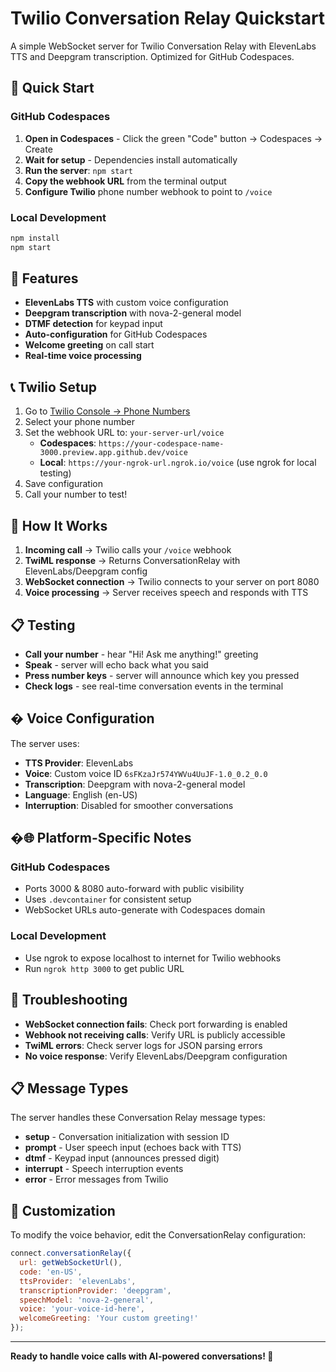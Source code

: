 # Twilio Conversation Relay Quickstart

A simple WebSocket server for Twilio Conversation Relay with ElevenLabs TTS and Deepgram transcription. Optimized for GitHub Codespaces.

## 🚀 Quick Start

### GitHub Codespaces
1. **Open in Codespaces** - Click the green "Code" button → Codespaces → Create
2. **Wait for setup** - Dependencies install automatically
3. **Run the server**: `npm start`
4. **Copy the webhook URL** from the terminal output
5. **Configure Twilio** phone number webhook to point to `/voice`

### Local Development
```bash
npm install
npm start
```

## 🔧 Features

- **ElevenLabs TTS** with custom voice configuration
- **Deepgram transcription** with nova-2-general model
- **DTMF detection** for keypad input
- **Auto-configuration** for GitHub Codespaces
- **Welcome greeting** on call start
- **Real-time voice processing**

## 📞 Twilio Setup

1. Go to [Twilio Console → Phone Numbers](https://console.twilio.com/us1/develop/phone-numbers/manage/incoming)
2. Select your phone number
3. Set the webhook URL to: `your-server-url/voice`
   - **Codespaces**: `https://your-codespace-name-3000.preview.app.github.dev/voice`
   - **Local**: `https://your-ngrok-url.ngrok.io/voice` (use ngrok for local testing)
4. Save configuration
5. Call your number to test!

## 🔌 How It Works

1. **Incoming call** → Twilio calls your `/voice` webhook
2. **TwiML response** → Returns ConversationRelay with ElevenLabs/Deepgram config
3. **WebSocket connection** → Twilio connects to your server on port 8080
4. **Voice processing** → Server receives speech and responds with TTS

## 📋 Testing

- **Call your number** - hear "Hi! Ask me anything!" greeting
- **Speak** - server will echo back what you said
- **Press number keys** - server will announce which key you pressed
- **Check logs** - see real-time conversation events in the terminal

## �️ Voice Configuration

The server uses:
- **TTS Provider**: ElevenLabs
- **Voice**: Custom voice ID `6sFKzaJr574YWVu4UuJF-1.0_0.2_0.0`
- **Transcription**: Deepgram with nova-2-general model
- **Language**: English (en-US)
- **Interruption**: Disabled for smoother conversations

## �🌐 Platform-Specific Notes

### GitHub Codespaces
- Ports 3000 & 8080 auto-forward with public visibility
- Uses `.devcontainer` for consistent setup
- WebSocket URLs auto-generate with Codespaces domain

### Local Development
- Use ngrok to expose localhost to internet for Twilio webhooks
- Run `ngrok http 3000` to get public URL

## 🚨 Troubleshooting

- **WebSocket connection fails**: Check port forwarding is enabled
- **Webhook not receiving calls**: Verify URL is publicly accessible  
- **TwiML errors**: Check server logs for JSON parsing errors
- **No voice response**: Verify ElevenLabs/Deepgram configuration

## 📋 Message Types

The server handles these Conversation Relay message types:

- **setup** - Conversation initialization with session ID
- **prompt** - User speech input (echoes back with TTS)
- **dtmf** - Keypad input (announces pressed digit)
- **interrupt** - Speech interruption events
- **error** - Error messages from Twilio

## 🔧 Customization

To modify the voice behavior, edit the ConversationRelay configuration:

```javascript
connect.conversationRelay({
  url: getWebSocketUrl(),
  code: 'en-US',
  ttsProvider: 'elevenLabs',
  transcriptionProvider: 'deepgram',
  speechModel: 'nova-2-general',
  voice: 'your-voice-id-here',
  welcomeGreeting: 'Your custom greeting!'
});
```

---

**Ready to handle voice calls with AI-powered conversations! 🚀**
